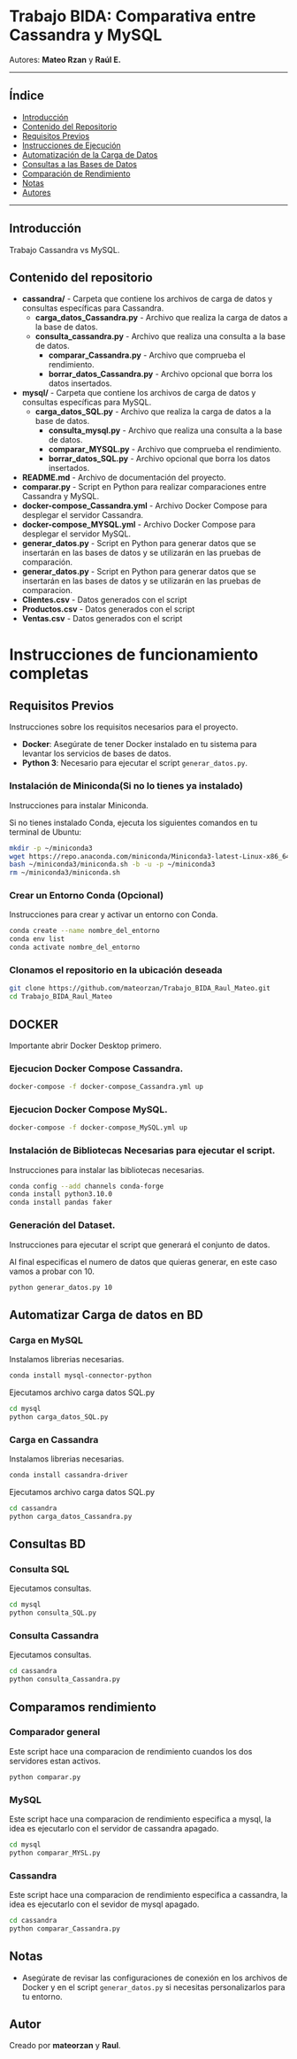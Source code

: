 # Trabajo BIDA: Comparativa entre Cassandra y MySQL

Autores: **Mateo Rzan** y **Raúl E.**

---

## Índice

- [Introducción](#introducción)
- [Contenido del Repositorio](#contenido-del-repositorio)
- [Requisitos Previos](#requisitos-previos)
- [Instrucciones de Ejecución](#instrucciones-de-ejecución)
- [Automatización de la Carga de Datos](#automatización-de-la-carga-de-datos)
- [Consultas a las Bases de Datos](#consultas-a-las-bases-de-datos)
- [Comparación de Rendimiento](#comparación-de-rendimiento)
- [Notas](#notas)
- [Autores](#autores)

---

## Introducción

Trabajo Cassandra vs MySQL.

## Contenido del repositorio

- **cassandra/** - Carpeta que contiene los archivos de carga de datos y consultas específicas para Cassandra.
	- **carga_datos_Cassandra.py** - Archivo que realiza la carga de datos a la base de datos.
	- **consulta_cassandra.py** - Archivo que realiza una consulta a la base de datos.
        - **comparar_Cassandra.py** - Archivo que comprueba el rendimiento.
        - **borrar_datos_Cassandra.py** - Archivo opcional que borra los datos insertados.
- **mysql/** - Carpeta que contiene los archivos  de carga de datos y consultas específicas para MySQL.
	- **carga_datos_SQL.py** - Archivo que realiza la carga de datos a la base de datos.
        - **consulta_mysql.py** - Archivo que realiza una consulta a la base de datos.
        - **comparar_MYSQL.py** - Archivo que comprueba el rendimiento.
        - **borrar_datos_SQL.py** - Archivo opcional que borra los datos insertados.
- **README.md** - Archivo de documentación del proyecto.
- **comparar.py** - Script en Python para realizar comparaciones entre Cassandra y MySQL.
- **docker-compose_Cassandra.yml** - Archivo Docker Compose para desplegar el servidor Cassandra.
- **docker-compose_MYSQL.yml** - Archivo Docker Compose para desplegar el servidor MySQL.
- **generar_datos.py** - Script en Python para generar datos que se insertarán en las bases de datos y se utilizarán en las pruebas de comparación.
- **generar_datos.py** - Script en Python para generar datos que se insertarán en las bases de datos y se utilizarán en las pruebas de comparacion.
- **Clientes.csv** - Datos generados con el script
- **Productos.csv** - Datos generados con el script
- **Ventas.csv** - Datos generados con el script

# Instrucciones de funcionamiento completas

## Requisitos Previos

Instrucciones sobre los requisitos necesarios para el proyecto.

- **Docker**: Asegúrate de tener Docker instalado en tu sistema para levantar los servicios de bases de datos.
- **Python 3**: Necesario para ejecutar el script `generar_datos.py`.

### Instalación de Miniconda(Si no lo tienes ya instalado)

Instrucciones para instalar Miniconda.

Si no tienes instalado Conda, ejecuta los siguientes comandos en tu terminal de Ubuntu:

```bash
mkdir -p ~/miniconda3
wget https://repo.anaconda.com/miniconda/Miniconda3-latest-Linux-x86_64.sh -O ~/miniconda3/miniconda.sh
bash ~/miniconda3/miniconda.sh -b -u -p ~/miniconda3
rm ~/miniconda3/miniconda.sh
```

### Crear un Entorno Conda (Opcional)

Instrucciones para crear y activar un entorno con Conda.

```bash
conda create --name nombre_del_entorno 
conda env list
conda activate nombre_del_entorno
```
### Clonamos el repositorio en la ubicación deseada

```bash
git clone https://github.com/mateorzan/Trabajo_BIDA_Raul_Mateo.git
cd Trabajo_BIDA_Raul_Mateo
```

## DOCKER

Importante abrir Docker Desktop primero.
### Ejecucion Docker Compose Cassandra.

```bash
docker-compose -f docker-compose_Cassandra.yml up
```

### Ejecucion Docker Compose MySQL.


```bash
docker-compose -f docker-compose_MySQL.yml up
```

### Instalación de Bibliotecas Necesarias para ejecutar el script.

Instrucciones para instalar las bibliotecas necesarias.

```bash
conda config --add channels conda-forge
conda install python3.10.0
conda install pandas faker
```
### Generación del Dataset.

Instrucciones para ejecutar el script que generará el conjunto de datos.

Al final especificas el numero de datos que quieras generar, en este caso vamos a probar con 10.

```bash
python generar_datos.py 10
```

## Automatizar Carga de datos en BD

### Carga en MySQL

Instalamos librerias necesarias.
```bash
conda install mysql-connector-python
```
Ejecutamos archivo carga datos SQL.py

```bash
cd mysql
python carga_datos_SQL.py
```

### Carga en Cassandra

Instalamos librerias necesarias.
```bash
conda install cassandra-driver
```
Ejecutamos archivo carga datos SQL.py

```bash
cd cassandra
python carga_datos_Cassandra.py
```

## Consultas BD

### Consulta SQL

Ejecutamos consultas.

```bash
cd mysql
python consulta_SQL.py
```

### Consulta Cassandra

Ejecutamos consultas.

```bash
cd cassandra
python consulta_Cassandra.py
```

## Comparamos rendimiento

### Comparador general

Este script hace una comparacion de rendimiento cuandos los dos servidores estan activos.

```bash
python comparar.py
```

### MySQL

Este script hace una comparacion de rendimiento especifica a mysql, la idea es ejecutarlo con el servidor de cassandra apagado.
```bash
cd mysql
python comparar_MYSL.py
```
### Cassandra

Este script hace una comparacion de rendimiento especifica a cassandra, la idea es ejecutarlo con el sevidor de mysql apagado. 
```bash
cd cassandra
python comparar_Cassandra.py
```

## Notas

- Asegúrate de revisar las configuraciones de conexión en los archivos de Docker y en el script `generar_datos.py` si necesitas personalizarlos para tu entorno.

## Autor

Creado por **mateorzan** y **Raul**.
